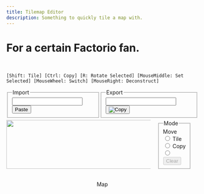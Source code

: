 ```yaml
---
title: Tilemap Editor
description: Something to quickly tile a map with.
---
```


<script src="assets/js/Utilities.js"></script>
<script src="assets/js/clipboard.min.js"></script>
<script src="assets/js/lodash.min.js"></script>
<script src="assets/js/Tiles.js"></script>

# For a certain Factorio fan.
<br>

`[Shift: Tile]
[Ctrl: Copy]
[R: Rotate Selected]
[MouseMiddle: Set Selected]
[MouseWheel: Switch]
[MouseRight: Deconstruct]`

<div style="display: flex; justify-content: center; margin-bottom: 5px;">
  <fieldset class="ui-widget-content ui-corner-all">
    <legend>Import</legend>
    <input type="text" id="importtext">
    <button id="importbutton">Paste</button>
  </fieldset>
  <fieldset class="ui-widget-content ui-corner-all">
    <legend>Export</legend>
    <input type="text" id="exporttext">
    <button id="copybutton" data-clipboard-target="#exporttext">
      <image src="assets/images/clippy.svg" alt="Copy">
    </button>
  </fieldset>
</div>
<div style="display: flex; justify-content: center;">
  <div style="position: relative; width: 384px; height: 128px; overflow: auto;">
    <image id="tiles" src="assets/images/tiles.png" class="backgroundimage" width="384" height="128" style="max-width: none;"></image>
    <canvas id="selectmap" class="foregroundimage" width="384" height="128"></canvas>
  </div>
  <fieldset class="ui-widget-content ui-corner-all" style="min-width: 60px; max-width: 60px; margin: 0 20px;">
    <legend>Mode</legend>
    <label for="radiomove">Move</label>
    <input type="radio" name="mode" id="radiomove">
    <label for="radiotile">Tile</label>
    <input type="radio" name="mode" id="radiotile">
    <label for="radiocopy">Copy</label>
    <input type="radio" name="mode" id="radiocopy">
    <button id="clipclearer" style="margin-top: 4px;" disabled>Clear</button>
  </fieldset>
</div>
<br>
<p style="text-align: center;" id="coordtext">Map</p>
<div style="display: flex; justify-content: center;">
  <div id="map" style="position: relative; width: 640px; height: 640px;">
    <canvas id="background" class="backgroundimage" width="100%" height="100%"></canvas>
    <canvas id="tilemap" class="foregroundimage" width="100%" height="100%"></canvas>
    <canvas id="foreground" class="forestgroundimage" width="100%" height="100%"></canvas>
  </div>
</div>
